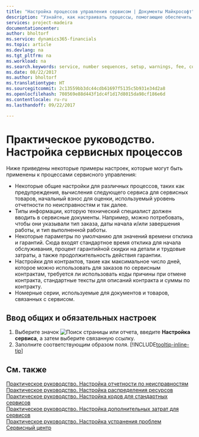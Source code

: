 ```yaml
---
title: "Настройка процессов управления сервисом | Документы Майкрософт"
description: "Узнайте, как настраивать процессы, помогающие обеспечить удовлетворенность клиентов вашей службой обслуживания клиентов."
services: project-madeira
documentationcenter: 
author: bholtorf
ms.service: dynamics365-financials
ms.topic: article
ms.devlang: na
ms.tgt_pltfrm: na
ms.workload: na
ms.search.keywords: service, number sequences, setup, warnings, fee, contracts, warranties
ms.date: 08/22/2017
ms.author: bholtorf
ms.translationtype: HT
ms.sourcegitcommit: 2c13559bb3dc44cdb61697f5135c5b931e34d2a8
ms.openlocfilehash: 708569e88d443f1dc4f1d17d8015da98cf186e6d
ms.contentlocale: ru-ru
ms.lasthandoff: 09/22/2017

---
```

# <a name="how-to-configure-service-processes"></a>Практическое руководство. Настройка сервисных процессов
Ниже приведены некоторые примеры настроек, которые могут быть применены к процессами сервисного управления:  
  
* Некоторые общие настройки для различных процессов, таких как предупреждения, вычисления следующего сервиса для сервисных товаров, начальный взнос для оценки, используемый уровень отчетности по неисправностям и так далее.  
* Типы информации, которую технический специалист должен вводить в сервисные документы. Например, можно потребовать, чтобы они указывали тип заказа, даты начала и/или завершения работы, и тип выполненной работы.  
* Некоторые параметры по умолчанию для значений времени отклика и гарантий. Сюда входят стандартное время отклика для начала обслуживания, процент гарантийной скидки на детали и трудовые затраты, а также продолжительность действия гарантии.  
* Настройки для контрактов, такие как максимальное число дней, которое можно использовать для заказов по сервисным контрактам, требуется ли использовать коды причины при отмене контракта, стандартные тексты для описаний контракта и суммы по контракту.  
* Номерные серии, используемые для документов и товаров, связанных с сервисом.  

## <a name="to-enter-general-and-mandatory-settings"></a>Ввод общих и обязательных настроек
1. Выберите значок ![Поиск страницы или отчета](media/ui-search/search_small.png "Значок поиска страницы или отчета"), введите **Настройка сервиса**, а затем выберите связанную ссылку.
2. Заполните соответствующим образом поля. [!INCLUDE[tooltip-inline-tip](includes/tooltip-inline-tip_md.md)]  

## <a name="see-also"></a>См. также  
[Практическое руководство. Настройка отчетности по неисправностям](service-how-setup-fault-reporting.md)  
[Практическое руководство. Настройка распределения ресурсов](service-how-setup-resource-allocation.md)  
[Практическое руководство. Настройка кодов для стандартных сервисов](service-how-setup-service-coding.md)  
[Практическое руководство. Настройка дополнительных затрат для сервисов](service-how-setup-service-costs-pricing.md)  
[Практическое руководство. Настройка устранения проблем](service-how-setup-troubleshooting.md)  
[Сервисный центр](service-service.md)  

